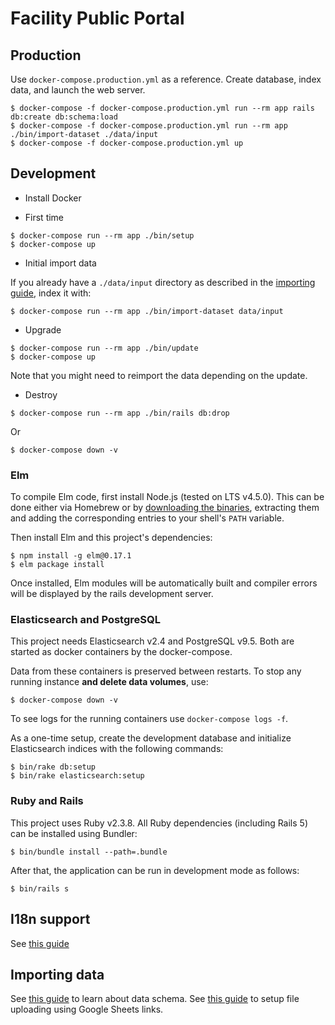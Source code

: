 # Facility Public Portal

## Production

Use `docker-compose.production.yml` as a reference. Create database, index data, and launch the web server.

```
$ docker-compose -f docker-compose.production.yml run --rm app rails db:create db:schema:load
$ docker-compose -f docker-compose.production.yml run --rm app ./bin/import-dataset ./data/input
$ docker-compose -f docker-compose.production.yml up
```

## Development

* Install Docker

* First time

```
$ docker-compose run --rm app ./bin/setup
$ docker-compose up
```

* Initial import data

If you already have a `./data/input` directory as described in the [importing guide](docs/importing.md), index it with:

```
$ docker-compose run --rm app ./bin/import-dataset data/input
```

* Upgrade

```
$ docker-compose run --rm app ./bin/update
$ docker-compose up
```

Note that you might need to reimport the data depending on the update.

* Destroy

```
$ docker-compose run --rm app ./bin/rails db:drop
```

Or

```
$ docker-compose down -v
```

### Elm

To compile Elm code, first install Node.js (tested on LTS v4.5.0).
This can be done either via Homebrew or by [downloading the binaries](https://nodejs.org/en/download/), extracting them and adding the corresponding entries to your shell's `PATH` variable.

Then install Elm and this project's dependencies:

```
$ npm install -g elm@0.17.1
$ elm package install
```

Once installed, Elm modules will be automatically built and compiler errors will be displayed by the rails development server.

### Elasticsearch and PostgreSQL

This project needs Elasticsearch v2.4 and PostgreSQL v9.5.
Both are started as docker containers by the docker-compose.

Data from these containers is preserved between restarts. To stop any running instance **and delete data volumes**, use:

```
$ docker-compose down -v
```

To see logs for the running containers use `docker-compose logs -f`.

As a one-time setup, create the development database and initialize Elasticsearch indices with the following commands:

```
$ bin/rake db:setup
$ bin/rake elasticsearch:setup
```

### Ruby and Rails

This project uses Ruby v2.3.8. All Ruby dependencies (including Rails 5) can be installed using Bundler:

```
$ bin/bundle install --path=.bundle
```

After that, the application can be run in development mode as follows:

```
$ bin/rails s
```

## I18n support

See [this guide](docs/i18n.md)

## Importing data

See [this guide](docs/importing.md) to learn about data schema.
See [this guide](docs/google_sheets_upload_setup.md) to setup file uploading using Google Sheets links.
